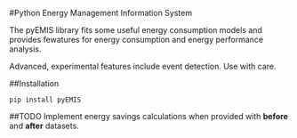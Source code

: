 #Python Energy Management Information System

The pyEMIS library fits some useful energy consumption models and provides fewatures for energy consumption and energy performance analysis.

Advanced, experimental features include event detection. Use with care.

##Installation

`pip install pyEMIS`

##TODO
Implement energy savings calculations when provided with **before** and **after** datasets.
